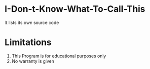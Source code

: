 # I-Don-t-Know-What-To-Call-This
It lists its own source code
# Limitations
1. This Program is for educational purposes only
2. No warranty is given

